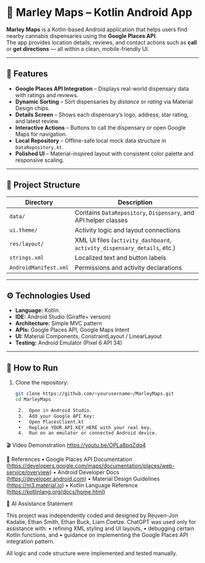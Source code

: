 # 🌿 Marley Maps – Kotlin Android App

**Marley Maps** is a Kotlin-based Android application that helps users find nearby cannabis dispensaries using the **Google Places API**.  
The app provides location details, reviews, and contact actions such as **call** or **get directions** — all within a clean, mobile-friendly UI.

---

## 🧠 Features

- **Google Places API Integration** – Displays real-world dispensary data with ratings and reviews.
- **Dynamic Sorting** – Sort dispensaries by *distance* or *rating* via Material Design chips.
- **Details Screen** – Shows each dispensary’s logo, address, star rating, and latest review.
- **Interactive Actions** – Buttons to call the dispensary or open Google Maps for navigation.
- **Local Repository** – Offline-safe local mock data structure in `DataRepository.kt`.
- **Polished UI** – Material-inspired layout with consistent color palette and responsive scaling.

---

## 📁 Project Structure

| Directory | Description |
|------------|-------------|
| `data/` | Contains `DataRepository`, `Dispensary`, and API helper classes |
| `ui.theme/` | Activity logic and layout connections |
| `res/layout/` | XML UI files (`activity_dashboard`, `activity_dispensary_details`, etc.) |
| `strings.xml` | Localized text and button labels |
| `AndroidManifest.xml` | Permissions and activity declarations |

---

## ⚙️ Technologies Used

- **Language:** Kotlin  
- **IDE:** Android Studio (Giraffe+ version)  
- **Architecture:** Simple MVC pattern  
- **APIs:** Google Places API, Google Maps Intent  
- **UI:** Material Components, ConstraintLayout / LinearLayout  
- **Testing:** Android Emulator (Pixel 6 API 34)

---

## 🚀 How to Run

1. Clone the repository:
   ```bash
   git clone https://github.com/<yourusername>/MarleyMaps.git
   cd MarleyMaps

	2.	Open in Android Studio.
	3.	Add your Google API Key:
	•	Open PlacesClient.kt
	•	Replace YOUR_API_KEY_HERE with your real key.
	4.	Run on an emulator or connected Android device.

🎬 Video Demonstration
https://youtu.be/OPLa8pqZdq4

🧩 References
	•	Google Places API Documentation (https://developers.google.com/maps/documentation/places/web-service/overview)
	•	Android Developer Docs (https://developer.android.com)
	•	Material Design Guidelines (https://m3.material.io)
	•	Kotlin Language Reference (https://kotlinlang.org/docs/home.html)

🤖 AI Assistance Statement

This project was independently coded and designed by Reuven-Jon Kadalie, Ethan Smith, Ethan Buck, Liam Coetze.
ChatGPT was used only for assistance with:
	•	refining XML styling and UI layouts,
	•	debugging certain Kotlin functions, and
	•	guidance on implementing the Google Places API integration pattern.

All logic and code structure were implemented and tested manually.

  
